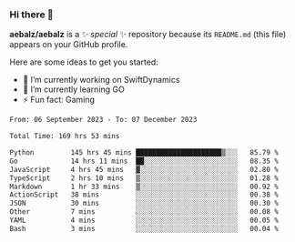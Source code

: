 ### Hi there 👋

**aebalz/aebalz** is a ✨ _special_ ✨ repository because its `README.md` (this file) appears on your GitHub profile.

Here are some ideas to get you started:

- 🔭 I’m currently working on SwiftDynamics
- 🌱 I’m currently learning GO
-  ⚡ Fun fact: Gaming
  
  <!--
- 👯 I’m looking to collaborate on ...
- 🤔 I’m looking for help with ...
- 💬 Ask me about ...
- 📫 How to reach me: ...
- 😄 Pronouns: ...
-->

<!--START_SECTION:waka-->

```txt
From: 06 September 2023 - To: 07 December 2023

Total Time: 169 hrs 53 mins

Python         145 hrs 45 mins █████████████████████▒░░░   85.79 %
Go             14 hrs 11 mins  ██░░░░░░░░░░░░░░░░░░░░░░░   08.35 %
JavaScript     4 hrs 45 mins   ▓░░░░░░░░░░░░░░░░░░░░░░░░   02.80 %
TypeScript     2 hrs 10 mins   ▒░░░░░░░░░░░░░░░░░░░░░░░░   01.28 %
Markdown       1 hr 33 mins    ▒░░░░░░░░░░░░░░░░░░░░░░░░   00.92 %
ActionScript   38 mins         ░░░░░░░░░░░░░░░░░░░░░░░░░   00.38 %
JSON           30 mins         ░░░░░░░░░░░░░░░░░░░░░░░░░   00.30 %
Other          7 mins          ░░░░░░░░░░░░░░░░░░░░░░░░░   00.08 %
YAML           4 mins          ░░░░░░░░░░░░░░░░░░░░░░░░░   00.05 %
Bash           3 mins          ░░░░░░░░░░░░░░░░░░░░░░░░░   00.04 %
```

<!--END_SECTION:waka-->

